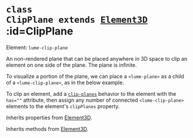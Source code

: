
# <code>class <b>ClipPlane</b> extends [Element3D](Element3D.md)</code> :id=ClipPlane

Element: `lume-clip-plane`

An non-rendered plane that can be placed anywhere in 3D space to clip an
element on one side of the plane. The plane is infinite.

To visualize a portion of the plane, we can place a `<lume-plane>` as a
child of a `<lume-clip-plane>`, as in the below example.

To clip an element, add a
[`clip-planes`](../behaviors/mesh-behaviors/ClipPlanesBehavior) behavior to the
element with the `has=""` attribute, then assign any number of connected
`<lume-clip-plane>` elements to the element's `clipPlanes` property.

<live-code id="example"></live-code>
<script>
  example.code = clipPlaneExample
</script>



Inherits properties from [Element3D](Element3D.md).





Inherits methods from [Element3D](Element3D.md).


        